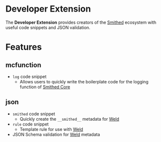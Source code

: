 # Developer Extension

The **Developer Extension** provides creators of the [Smithed](https://smithed.dev) ecosystem with useful code snippets and JSON validation.

# Features
## mcfunction
- `log` code snippet
    - Allows users to quickly write the boilerplate code for the logging function of [Smithed Core](https://github.com/Smithed-MC/Core)
## json
- `smithed` code snippet
    - Quickly create the `__smithed__` metadata for [Weld](https://wiki.smithed.dev/conventions/weld)
- `rule` code snippet
    - Template rule for use with [Weld](https://wiki.smithed.dev/conventions/weld)
- JSON Schema validation for [Weld](https://wiki.smithed.dev/conventions/weld) metadata